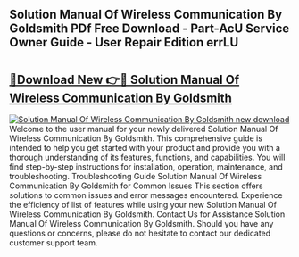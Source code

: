 ## Solution Manual Of Wireless Communication By Goldsmith PDf Free Download - Part-AcU Service Owner Guide - User Repair Edition errLU

# <h2><a href="http://bc71378.oget.top/?id=Solution+Manual+Of+Wireless+Communication+By+Goldsmith">🔗Download New 👉🔴 Solution Manual Of Wireless Communication By Goldsmith</a></h2>

[![Solution Manual Of Wireless Communication By Goldsmith new download](https://i.imgur.com/5g1atiW.png)](http://bc71378.oget.top/?id=Solution+Manual+Of+Wireless+Communication+By+Goldsmith)
Welcome to the user manual for your newly delivered Solution Manual Of Wireless Communication By Goldsmith. This comprehensive guide is intended to help you get started with your product and provide you with a thorough understanding of its features, functions, and capabilities. You will find step-by-step instructions for installation, operation, maintenance, and troubleshooting. Troubleshooting Guide Solution Manual Of Wireless Communication By Goldsmith for Common Issues This section offers solutions to common issues and error messages encountered. Experience the efficiency of list of features while using your new Solution Manual Of Wireless Communication By Goldsmith. Contact Us for Assistance Solution Manual Of Wireless Communication By Goldsmith. Should you have any questions or concerns, please do not hesitate to contact our dedicated customer support team.
